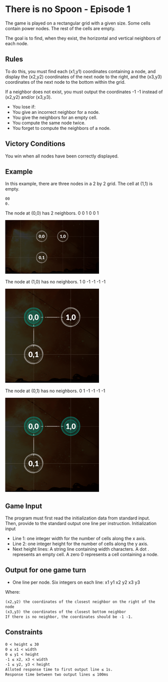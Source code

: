 ﻿# There is no Spoon - Episode 1
The game is played on a rectangular grid with a given size. Some cells contain power nodes. The rest of the cells are empty.

The goal is to find, when they exist, the horizontal and vertical neighbors of each node.

## Rules
To do this, you must find each (x1,y1) coordinates containing a node, and display the (x2,y2) coordinates of the next node to the right, and the (x3,y3) coordinates of the next node to the bottom within the grid.

If a neighbor does not exist, you must output the coordinates -1 -1 instead of (x2,y2) and/or (x3,y3).

* You lose if:
* You give an incorrect neighbor for a node.
* You give the neighbors for an empty cell.
* You compute the same node twice.
* You forget to compute the neighbors of a node.
 
## Victory Conditions
You win when all nodes have been correctly displayed.

## Example
In this example, there are three nodes in a 2 by 2 grid. The cell at (1,1) is empty.
 ```
00
0.
```
 
The node at (0,0) has 2 neighbors.
0 0 1 0 0 1

<img src="https://github.com/marshmallowoverlord/CodingPractice/blob/master/CodingPractice/CodinGame/Medium/ThereIsNoSpoon/0.png" width="300">
 
The node at (1,0) has no neighbors.
1 0 -1 -1 -1 -1

<img src="https://github.com/marshmallowoverlord/CodingPractice/blob/master/CodingPractice/CodinGame/Medium/ThereIsNoSpoon/1.png" width="300"> 

The node at (0,1) has no neighbors.
0 1 -1 -1 -1 -1

<img src="https://github.com/marshmallowoverlord/CodingPractice/blob/master/CodingPractice/CodinGame/Medium/ThereIsNoSpoon/2.png" width="300">

## Game Input
The program must first read the initialization data from standard input. Then, provide to the standard output one line per instruction.
Initialization input
* Line 1: one integer width for the number of cells along the x axis.
* Line 2: one integer height for the number of cells along the y axis.
* Next height lines: A string  line  containing  width  characters. A dot . represents an empty cell. A zero 0 represents a cell containing a node.

## Output for one game turn
* One line per node. Six integers on each line:   x1  y1  x2  y2  x3  y3

Where:
```(x1,y1) the coordinates of a node
(x2,y2) the coordinates of the closest neighbor on the right of the node
(x3,y3) the coordinates of the closest bottom neighbor
If there is no neighbor, the coordinates should be -1 -1.
```

## Constraints
```0 < width ≤ 30
0 < height ≤ 30
0 ≤ x1 < width
0 ≤ y1 < height
-1 ≤ x2, x3 < width
-1 ≤ y2, y3 < height
Alloted response time to first output line ≤ 1s.
Response time between two output lines ≤ 100ms
```
